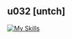 ## u032 [untch]
[![My Skills](https://skillicons.dev/icons?i=java,kotlin,scala,c,discord,twitter,github,firebase,gradle,git,kubernetes,docker&perline=4)](https://skillicons.dev)
